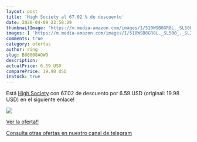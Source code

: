```yaml
---
layout: post
title: 'High Society al 67.02 % de descuento'
date: 2020-04-09 22:58:29
thumbnailImage: 'https://m.media-amazon.com/images/I/510WSB8GR8L._SL500_._SL200_.jpg'
images: [ 'https://m.media-amazon.com/images/I/510WSB8GR8L._SL500_._SL200_.jpg' ]
comments: true
category: ofertas
author: ring
slug: B00008AOWO
description:
actualPrice: 6.59 USD
comparePrice: 19.98 USD
inStock: true
---
```


Está [High Society](https://www.amazon.com/dp/B00008AOWO/?tag=redken08-20) con 67.02 de descuento por 6.59 USD (original: 19.98 USD) en el siguiente enlace!

[![](https://m.media-amazon.com/images/I/510WSB8GR8L._SL500_._SL200_.jpg)](https://www.amazon.com/dp/B00008AOWO/?tag=redken08-20)

[Ver la oferta!!](https://www.amazon.com/dp/B00008AOWO/?tag=redken08-20)

[Consulta otras ofertas en nuestro canal de telegram](https://t.me/s/ofertas25)
